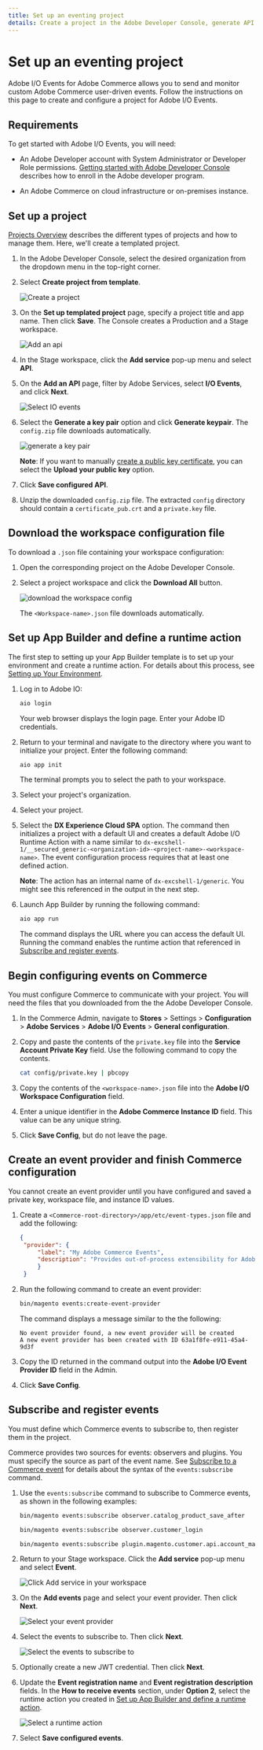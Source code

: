 ```yaml
---
title: Set up an eventing project
details: Create a project in the Adobe Developer Console, generate API credentials, and download the workspace configuration.
---
```


# Set up an eventing project

Adobe I/O Events for Adobe Commerce allows you to send and monitor custom Adobe Commerce user-driven events. Follow the instructions on this page to create and configure a project for Adobe I/O Events.

## Requirements

To get started with Adobe I/O Events, you will need:

*  An Adobe Developer account with System Administrator or Developer Role permissions. [Getting started with Adobe Developer Console](https://developer.adobe.com/developer-console/docs/guides/getting-started/) describes how to enroll in the Adobe developer program.

*  An Adobe Commerce on cloud infrastructure or on-premises instance.

## Set up a project

[Projects Overview](https://developer.adobe.com/developer-console/docs/guides/projects/) describes the different types of projects and how to manage them. Here, we'll create a templated project.

1. In the Adobe Developer Console, select the desired organization from the dropdown menu in the top-right corner.

1. Select **Create project from template**.

   ![Create a project](../_images/create-project.png)

1. On the **Set up templated project** page, specify a project title and app name. Then click **Save**. The Console creates a Production and a Stage workspace.

   ![Add an api](../_images/set-up-templated-project.png)

1. In the Stage workspace, click the **Add service** pop-up menu and select **API**.

1. On the **Add an API** page, filter by Adobe Services, select **I/O Events**, and click **Next**.

   ![Select IO events](../_images/adobe-io-events.png)

1. Select the **Generate a key pair** option and click **Generate keypair**. The `config.zip` file downloads automatically.

   ![generate a key pair](../_images/generate-key-pair.png)

   **Note**: If you want to manually [create a public key certificate](https://developer.adobe.com/developer-console/docs/guides/authentication/JWT/JWTCertificate/), you can select the **Upload your public key** option.

1. Click **Save configured API**.

1. Unzip the downloaded `config.zip` file. The extracted `config` directory should contain a `certificate_pub.crt` and a `private.key` file.

## Download the workspace configuration file

To download a `.json` file containing your workspace configuration:

1. Open the corresponding project on the Adobe Developer Console.

1. Select a project workspace and click the **Download All** button.

   ![download the workspace config](../_images/download-workspace-config.png)

   The `<Workspace-name>.json` file downloads automatically.

## Set up App Builder and define a runtime action

The first step to setting up your App Builder template is to set up your environment and create a runtime action. For details about this process, see [Setting up Your Environment](https://developer.adobe.com/runtime/docs/guides/getting-started/setup/).

1. Log in to Adobe IO:

   ```bash
   aio login
   ```

   Your web browser displays the login page. Enter your Adobe ID credentials.

1. Return to your terminal and navigate to the directory where you want to initialize your project. Enter the following command:

   ```bash
   aio app init
   ```

   The terminal prompts you to select the path to your workspace.

1. Select your project's organization.

1. Select your project.

1. Select the  **DX Experience Cloud SPA** option. The command then initializes a project with a default UI and creates a default Adobe I/O Runtime Action with a name similar to `dx-excshell-1/__secured_generic-<organization-id>-<project-name>-<workspace-name>`. The event configuration process requires that at least one defined action.

   **Note**: The action has an internal name of `dx-excshell-1/generic`. You might see this referenced in the output in the next step.

1. Launch App Builder by running the following command:

   ```bash
   aio app run
   ```

   The command displays the URL where you can access the default UI. Running the command enables the runtime action that referenced in [Subscribe and register events](#subscribe-and-register-events).

## Begin configuring events on Commerce

You must configure Commerce to communicate with your project. You will need the files that you downloaded from the the Adobe Developer Console.

1. In the Commerce Admin, navigate to **Stores** > Settings > **Configuration** > **Adobe Services** > **Adobe I/O Events** > **General configuration**.

1. Copy and paste the contents of the `private.key` file into the **Service Account Private Key** field. Use the following command to copy the contents.

   ```bash
   cat config/private.key | pbcopy
   ```

1. Copy the contents of the `<workspace-name>.json` file into the **Adobe I/O Workspace Configuration** field.

1. Enter a unique identifier in the **Adobe Commerce Instance ID** field. This value can be any unique string.

1. Click **Save Config**, but do not leave the page.

## Create an event provider and finish Commerce configuration

You cannot create an event provider until you have configured and saved a private key, workspace file, and instance ID values.

1. Create a `<Commerce-root-directory>/app/etc/event-types.json` file and add the following:

   ```json
   {
    "provider": {
        "label": "My Adobe Commerce Events",
        "description": "Provides out-of-process extensibility for Adobe Commerce"
        }
    }
    ```

1. Run the following command to create an event provider:

   ```bash
   bin/magento events:create-event-provider
   ```

   The command displays a message similar to the the following:

   ```terminal
   No event provider found, a new event provider will be created
   A new event provider has been created with ID 63a1f8fe-e911-45a4-9d3f
   ```

1. Copy the ID returned in the command output into the **Adobe I/O Event Provider ID** field in the Admin.

1. Click **Save Config**.

## Subscribe and register events

You must define which Commerce events to subscribe to, then register them in the project.

Commerce provides two sources for events: observers and plugins. You must specify the source as part of the event name. See [Subscribe to a Commerce event](./commands.md#subscribe-to-a-commerce-event) for details about the syntax of the `events:subscribe` command.

1. Use the `events:subscribe` command to subscribe to Commerce events, as shown in the following examples:

   ```bash
   bin/magento events:subscribe observer.catalog_product_save_after
   ```

   ```bash
   bin/magento events:subscribe observer.customer_login
   ```

   ```bash
   bin/magento events:subscribe plugin.magento.customer.api.account_management.create_account
   ```

1. Return to your Stage workspace. Click the **Add service** pop-up menu and select **Event**.

   ![Click Add service in your workspace](../_images/add-event.png)

1. On the **Add events** page and select your event provider. Then click **Next**.

   ![Select your event provider](../_images/download-workspace-config.png)

1. Select the events to subscribe to. Then click **Next**.

   ![Select the events to subscribe to](../_images/download-workspace-config.png)

1. Optionally create a new JWT credential. Then click **Next**.

1. Update the **Event registration name** and **Event registration description** fields. In the **How to receive events** section, under **Option 2**, select the runtime action you created in [Set up App Builder and define a runtime action](#set-up-app-builder-and-define-a-runtime-action).

   ![Select a runtime action](../_images/select-runtime-action.png)

1. Select **Save configured events**.
